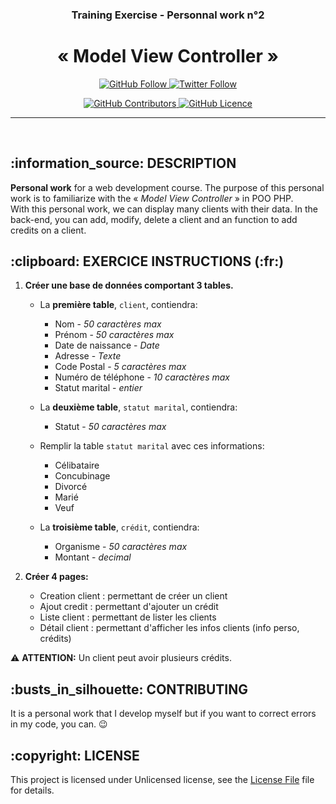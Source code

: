 <h3 align="center">Training Exercise - Personnal work n°2</h3>
<h1 align="center">« Model View Controller »</h1>


<p align="center">
    <a href="https://github.com/MrSnakie">
        <img src="https://img.shields.io/github/followers/MrSnakie.svg?style=social&label=Follow" alt="GitHub Follow" />
    </a>
    <a href="https://twitter.com/MrSnakie">
        <img src="https://img.shields.io/twitter/follow/MrSnakie.svg?style=social&label=Follow" alt="Twitter Follow" />
    </a>
</p>

<p align="center">
    <a href="https://github.com/MrSnakie/tp2-php-mvc/graphs/contributors">
        <img src="https://img.shields.io/github/contributors/MrSnakie/tp2-php-mvc.svg" alt="GitHub Contributors" />
    </a>
    <a href="https://raw.githubusercontent.com/MrSnakie/tp2-php-mvc/master/LICENSE">
        <img src="https://img.shields.io/badge/license-Unlicense-blue.svg" alt="GitHub Licence" />
    </a>
</p>

---
</br>

<h2>:information_source: DESCRIPTION</h2>

**Personal work** for a web development course. The purpose of this personal work is to familiarize with the « _Model View Controller_ » in POO PHP.  
With this personal work, we can display many clients with their data. In the back-end, you can add, modify, delete a client and an function to add credits on a client.

<h2>:clipboard: EXERCICE INSTRUCTIONS (:fr:)</h2>

1. **Créer une base de données comportant 3 tables.**  
    - La **première table**, `client`, contiendra:
        - Nom - _50 caractères max_
        - Prénom - _50 caractères max_
        - Date de naissance - _Date_
        - Adresse - _Texte_
        - Code Postal - _5 caractères max_
        - Numéro de téléphone - _10 caractères max_
        - Statut marital - _entier_

    - La **deuxième table**, `statut marital`, contiendra:
        - Statut - _50 caractères max_

    - Remplir la table `statut marital` avec ces informations:
        - Célibataire      
        - Concubinage    
        - Divorcé     
        - Marié
        - Veuf

    - La **troisième table**, `crédit`, contiendra:
        - Organisme - _50 caractères max_
        - Montant - _decimal_

2. **Créer 4 pages:**
    - Creation client : permettant de créer un client
    - Ajout credit : permettant d'ajouter un crédit
    - Liste client : permettant de lister les clients
    - Détail client : permettant d'afficher les infos clients (info perso, crédits)

:warning: **ATTENTION:** Un client peut avoir plusieurs crédits.

<h2>:busts_in_silhouette: CONTRIBUTING</h2>

It is a personal work that I develop myself but if you want to correct errors in my code, you can. :wink:

<h2>:copyright: LICENSE</h2>

This project is licensed under Unlicensed license, see the [License File](https://github.com/MrSnakie/tp2-php-mvc/blob/master/LICENSE) file for details.
